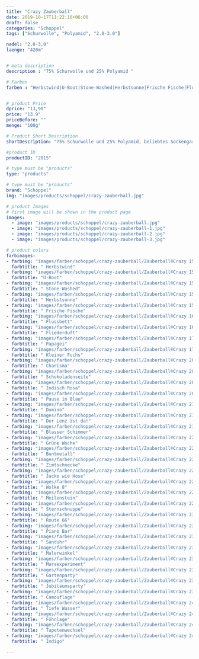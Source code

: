 ```yaml
---
title: "Crazy Zauberball"
date: 2019-10-17T11:22:16+06:00
draft: false
categories: "Schoppel"
tags: ["Schurwolle", "Polyamid", "2.0-3.0"]

nadel: "2,0-3,0" 
laenge: "420m"	


# meta description
description : "75% Schurwolle und 25% Polyamid "

# Farben
farben : "Herbstwind|U-Boot|Stone-Washed|Herbstsonne|Frische Fische|Flussbett|Fliederduft|Papagei|Kleiner Fuchs|Charisma|Schokoladenseite|Indisch Rosa|Pause in Blau|Domino|Der Lenz ist da!|Blasser Schimmer|Grüne Woche|Buntmetall|Zimtschnecke|Jacke wie Hose|Wolke 8|Meilenstein|Sternschnuppe|Route 66|Piano Bar|Sanduhr|Malerwinkel|Marsexperiment|Gartenparty|Jubiläumsparty|Camouflage|Tiefe Wasser|Föhnlage|Tapetenwechsel|Indigo"


# product Price
dprice: "13,90"
price: "13.9"
priceBefore: ""
menge: "100g"

# Product Short Description
shortDescription: "75% Schurwolle und 25% Polyamid, beliebtes Sockengarn in tollen Farbverläufen"

#product ID
productID: "2015"

# type must be "products"
type: "products"

# type must be "products"
brand: "Schoppel"
img: "images/products/schoppel/crazy-zauberball.jpg"   

# product Images
# first image will be shown in the product page
images:
  - image: "images/products/schoppel/crazy-zauberball.jpg"
  - image: "images/products/schoppel/crazy-zauberball-1.jpg"
  - image: "images/products/schoppel/crazy-zauberball-2.jpg"
  - image: "images/products/schoppel/crazy-zauberball-3.jpg"

# product colors
farbimages:
- farbimg: "images/farben/schoppel/crazy-zauberball/Zauberball®Crazy 1507_ Herbstwind.jpg"
  farbtitle: " Herbstwind"
- farbimg: "images/farben/schoppel/crazy-zauberball/Zauberball®Crazy 1511_ U-Boot.jpg"
  farbtitle: "U-Boot"
- farbimg: "images/farben/schoppel/crazy-zauberball/Zauberball®Crazy 1535_ Stone-Washed.jpg"
  farbtitle: " Stone-Washed"
- farbimg: "images/farben/schoppel/crazy-zauberball/Zauberball®Crazy 1537_ Herbstsonne.jpg"
  farbtitle: " Herbstsonne"
- farbimg: "images/farben/schoppel/crazy-zauberball/Zauberball®Crazy 1564_ Frische Fische.jpg"
  farbtitle: " Frische Fische"
- farbimg: "images/farben/schoppel/crazy-zauberball/Zauberball®Crazy 1660_ Flussbett.jpg"
  farbtitle: " Flussbett"
- farbimg: "images/farben/schoppel/crazy-zauberball/Zauberball®Crazy 1699_ Fliederduft.jpg"
  farbtitle: " Fliederduft"
- farbimg: "images/farben/schoppel/crazy-zauberball/Zauberball®Crazy 1701_ Papagei.jpg"
  farbtitle: " Papagei"
- farbimg: "images/farben/schoppel/crazy-zauberball/Zauberball®Crazy 1702_ Kleiner Fuchs.jpg"
  farbtitle: " Kleiner Fuchs"
- farbimg: "images/farben/schoppel/crazy-zauberball/Zauberball®Crazy 2082_ Charisma.jpg"
  farbtitle: " Charisma"
- farbimg: "images/farben/schoppel/crazy-zauberball/Zauberball®Crazy 2092_ Schokoladenseite.jpg"
  farbtitle: " Schokoladenseite"
- farbimg: "images/farben/schoppel/crazy-zauberball/Zauberball®Crazy 2095_ Indisch Rosa.jpg"
  farbtitle: " Indisch Rosa"
- farbimg: "images/farben/schoppel/crazy-zauberball/Zauberball®Crazy 2099_ Pause in Blau.jpg"
  farbtitle: " Pause in Blau"
- farbimg: "images/farben/schoppel/crazy-zauberball/Zauberball®Crazy 2100_ Domino.jpg"
  farbtitle: " Domino"
- farbimg: "images/farben/schoppel/crazy-zauberball/Zauberball®Crazy 2136_ Der Lenz ist da!.jpg"
  farbtitle: " Der Lenz ist da!"
- farbimg: "images/farben/schoppel/crazy-zauberball/Zauberball®Crazy 2170_ Blasser Schimmer.jpg"
  farbtitle: " Blasser Schimmer"
- farbimg: "images/farben/schoppel/crazy-zauberball/Zauberball®Crazy 2204_ Grüne Woche.jpg"
  farbtitle: " Grüne Woche"
- farbimg: "images/farben/schoppel/crazy-zauberball/Zauberball®Crazy 2231_ Buntmetall.jpg"
  farbtitle: " Buntmetall"
- farbimg: "images/farben/schoppel/crazy-zauberball/Zauberball®Crazy 2248_ Zimtschnecke.jpg"
  farbtitle: " Zimtschnecke"
- farbimg: "images/farben/schoppel/crazy-zauberball/Zauberball®Crazy 2250_ Jacke wie Hose.jpg"
  farbtitle: " Jacke wie Hose"
- farbimg: "images/farben/schoppel/crazy-zauberball/Zauberball®Crazy 2254_ Wolke 8.jpg"
  farbtitle: " Wolke 8"
- farbimg: "images/farben/schoppel/crazy-zauberball/Zauberball®Crazy 2266_ Meilenstein.jpg"
  farbtitle: " Meilenstein"
- farbimg: "images/farben/schoppel/crazy-zauberball/Zauberball®Crazy 2292_ Sternschnuppe.jpg"
  farbtitle: " Sternschnuppe"
- farbimg: "images/farben/schoppel/crazy-zauberball/Zauberball®Crazy 2311_ Route 66.jpg"
  farbtitle: " Route 66"
- farbimg: "images/farben/schoppel/crazy-zauberball/Zauberball®Crazy 2312_ Piano Bar.jpg"
  farbtitle: " Piano Bar"
- farbimg: "images/farben/schoppel/crazy-zauberball/Zauberball®Crazy 2332_ Sanduhr.jpg"
  farbtitle: " Sanduhr"
- farbimg: "images/farben/schoppel/crazy-zauberball/Zauberball®Crazy 2334_ Malerwinkel.jpg"
  farbtitle: " Malerwinkel"
- farbimg: "images/farben/schoppel/crazy-zauberball/Zauberball®Crazy 2337_ Marsexperiment.jpg"
  farbtitle: " Marsexperiment"
- farbimg: "images/farben/schoppel/crazy-zauberball/Zauberball®Crazy 2355_ Gartenparty.jpg"
  farbtitle: " Gartenparty"
- farbimg: "images/farben/schoppel/crazy-zauberball/Zauberball®Crazy 2389_ Jubiläumsparty.jpg"
  farbtitle: " Jubiläumsparty"
- farbimg: "images/farben/schoppel/crazy-zauberball/Zauberball®Crazy 2395_ Camouflage.jpg"
  farbtitle: " Camouflage"
- farbimg: "images/farben/schoppel/crazy-zauberball/Zauberball®Crazy 2404_ Tiefe Wasser.jpg"
  farbtitle: " Tiefe Wasser"
- farbimg: "images/farben/schoppel/crazy-zauberball/Zauberball®Crazy 2427_ Föhnlage.jpg"
  farbtitle: " Föhnlage"
- farbimg: "images/farben/schoppel/crazy-zauberball/Zauberball®Crazy 2429_ Tapetenwechsel.jpg"
  farbtitle: " Tapetenwechsel"
- farbimg: "images/farben/schoppel/crazy-zauberball/Zauberball®Crazy 2438_ Indigo.jpg"
  farbtitle: " Indigo"

---
```



